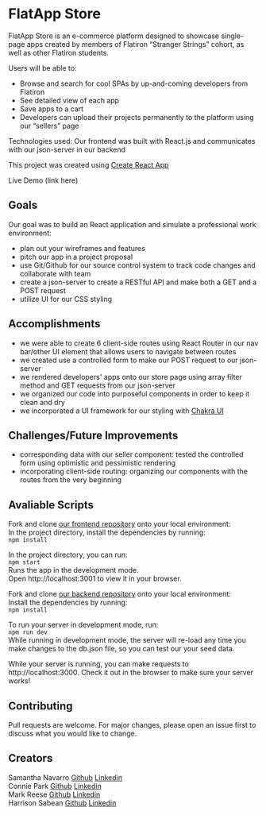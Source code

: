 # FlatApp Store
FlatApp Store is an e-commerce platform designed to showcase single-page apps created by members of Flatiron “Stranger Strings” cohort, as well as other Flatiron students.

Users will be able to:
* Browse and search for cool SPAs by up-and-coming developers from Flatiron
* See detailed view of each app
* Save apps to a cart
* Developers can upload their projects permanently to the platform using our “sellers” page

Technologies used: Our frontend was built with React.js and communicates with our json-server in our backend 

This project was created using [Create React App](https://create-react-app.dev/)

Live Demo (link here)

## Goals
Our goal was to build an React application and simulate a professional work environment:
* plan out your wireframes and features
* pitch our app in a project proposal
* use Git/Github for our source control system to track code changes and collaborate with team
* create a json-server to create a RESTful API and make both a GET and a POST request
* utilize UI for our CSS styling

## Accomplishments
* we were able to create 6 client-side routes using React Router in our nav bar/other UI element that allows users to navigate between routes
* we created use a controlled form to make our POST request to our json-server
* we rendered developers' apps onto our store page using array filter method and GET requests from our json-server
* we organized our code into purposeful components in order to keep it clean and dry
* we incorporated a UI framework for our styling with [Chakra UI](https://chakra-ui.com/)

## Challenges/Future Improvements
* corresponding data with our seller component: tested the controlled form using optimistic and pessimistic rendering
* incorporating client-side routing: organizing our components with the routes from the very beginning

## Avaliable Scripts

Fork and clone [our frontend repository](https://github.com/conniedc1206/phase-2-project-frontend) onto your local environment:  
In the project directory, install the dependencies by running:  
`npm install`  

In the project directory, you can run:  
`npm start`  
Runs the app in the development mode.  
Open http://localhost:3001 to view it in your browser.  


Fork and clone [our backend repository](https://github.com/conniedc1206/phase-2-project-backend) onto your local environment:  
Install the dependencies by running:  
`npm install`  

To run your server in development mode, run:  
`npm run dev`  
While running in development mode, the server will re-load any time you make changes to the db.json file, so you can test our your seed data.  

While your server is running, you can make requests to http://localhost:3000. Check it out in the browser to make sure your server works!  

## Contributing
Pull requests are welcome. For major changes, please open an issue first to discuss what you would like to change.

Creators
---
Samantha Navarro [Github](https://github.com/samantha-navarro)  [Linkedin](https://www.linkedin.com/in/samantha-navarro8/)  
Connie Park [Github](https://github.com/conniedc1206)  [Linkedin](https://www.linkedin.com/in/conniepark2)  
Mark Reese [Github](https://github.com/marksreese)  [Linkedin](https://www.linkedin.com/in/mark-s-reese/)  
Harrison Sabean [Github](https://github.com/Hsabes)  [Linkedin](https://www.linkedin.com/in/harrison-sabean/)  
